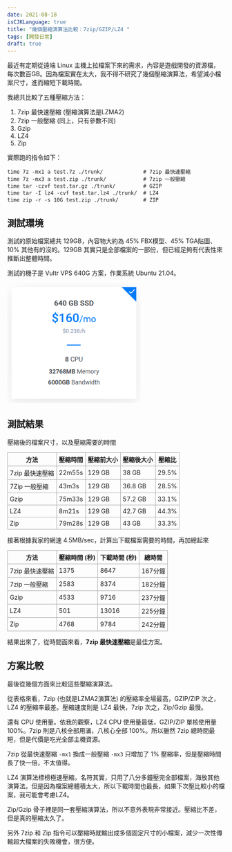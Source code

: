 ```yaml
---
date: 2021-08-18
isCJKLanguage: true
title: "幾個壓縮演算法比較：7zip/GZIP/LZ4 "
tags: [開發日常]
draft: true
---
```


最近有定期從遠端 Linux 主機上拉檔案下來的需求，內容是遊戲開發的資源檔，每次數百GB。因為檔案實在太大，我不得不研究了幾個壓縮演算法，希望減小檔案尺寸，進而縮短下載時間。

我總共比較了五種壓縮方法：

1. 7zip 最快速壓縮 (壓縮演算法是LZMA2)
2. 7zip 一般壓縮 (同上，只有參數不同)
3. Gzip
4. LZ4
5. Zip

實際跑的指令如下：
```shell
time 7z -mx1 a test.7z ./trunk/             # 7zip 最快速壓縮
time 7z -mx3 a test.zip ./trunk/            # 7zip 一般壓縮      
time tar -czvf test.tar.gz ./trunk/         # GZIP
time tar -I lz4 -cvf test.tar.lz4 ./trunk/  # LZ4
time zip -r -s 10G test.zip ./trunk/        # ZIP
```

## 測試環境

測試的原始檔案總共 129GB，內容物大約為 45% FBX模型、45% TGA貼圖、10% 其他有的沒的。129GB 其實只是全部檔案的一部份，但已經足夠有代表性來推斷出整體時間。

測試的機子是 Vultr VPS 640G 方案，作業系統 Ubuntu 21.04。

![Vultr](/img/vultr-640.png/)


## 測試結果


壓縮後的檔案尺寸，以及壓縮需要的時間

<style>
table { border:solid 0px #cccccc; }
th, td {border:1px solid #aaa; padding: 5px;}
</style>

方法           | 壓縮時間 | 壓縮前大小 | 壓縮後大小 | 壓縮比
---------------|---------|-----------|-----------|------
7zip 最快速壓縮 |  22m55s | 129 GB    | 38 GB     |  29.5%
7Zip 一般壓縮   |   43m3s | 129 GB    | 36.8 GB   |  28.5%
Gzip           |  75m33s | 129 GB    | 57.2 GB   |  33.1%
LZ4            |   8m21s | 129 GB    | 42.7 GB   |  44.3%
Zip            |  79m28s | 129 GB    | 43 GB     |  33.3% 

接著根據我家的網速 4.5MB/sec，計算出下載檔案需要的時間，再加總起來

方法           | 壓縮時間 (秒) | 下載時間 (秒) | 總時間 
---------------|--------------|--------------|-----
7zip 最快速壓縮 |  1375        |  8647        |  167分鐘
7zip 一般壓縮   |  2583        |  8374        |  182分鐘
Gzip           |  4533        |  9716        |  237分鐘
LZ4            |   501        | 13016        |  225分鐘
Zip            |  4768        |  9784        |  242分鐘

結果出來了，從時間面來看，**7zip 最快速壓縮**是最佳方案。

## 方案比較

最後從幾個方面來比較這些壓縮演算法。

從表格來看，7zip (也就是LZMA2演算法) 的壓縮率全場最高，GZIP/ZIP 次之，LZ4 的壓縮率最差。壓縮速度則是 LZ4 最快，7zip 次之，Zip/Gzip 最慢。

還有 CPU 使用量。依我的觀察，LZ4 CPU 使用量最低，GZIP/ZIP 單核使用量 100%。7zip 則是八核全部用滿，八核心全部 100%。所以雖然 7zip 總時間最短，但是代價是吃光全部主機資源。

7zip 從最快速壓縮 `-mx1` 換成一般壓縮 `-mx3` 只增加了 1% 壓縮率，但是壓縮時間長了快一倍，不太值得。

LZ4 演算法標榜極速壓縮，名符其實，只用了八分多鐘壓完全部檔案，海放其他演算法。但是因為檔案總體積太大，所以下載時間也最長，如果下次壓比較小的檔案，我可能會考慮LZ4。

Zip/Gzip 骨子裡是同一套壓縮演算法，所以不意外表現非常接近。壓縮比不差，但是真的壓縮太久了。

另外 7zip 和 Zip 指令可以壓縮時就輸出成多個固定尺寸的小檔案，減少一次性傳輸超大檔案的失敗機會，很方便。
